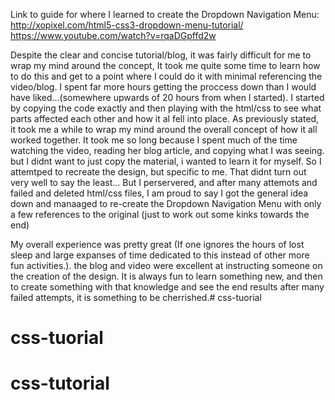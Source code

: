  Link to guide for where I  learned to create the Dropdown Navigation Menu:
    http://xopixel.com/html5-css3-dropdown-menu-tutorial/
    https://www.youtube.com/watch?v=rqaDGpffd2w
 
Despite the clear and concise tutorial/blog, it was fairly difficult for me to wrap my mind around the concept, It took me quite some time to learn how to do this and get to a point where I could do it with minimal referencing the video/blog. I spent far more hours getting the proccess down than I would have liked...(somewhere upwards of 20 hours from when I started). I started by copying the code exactly and then playing with the html/css to see what parts affected each other and how it al fell into place. As previously stated, it took me a while to wrap my mind around the overall concept of how it all worked together.
 It took me so long because I spent much of the time watching the video, reading her blog article, and copying what I was seeing. but I didnt want to just copy the material, i wanted to learn it for myself. So I attemtped to recreate the design, but specific to me. That didnt turn out very well to say the least... But I perservered, and after many attemots and failed and deleted html/css files, I am proud to say I got the general idea down and manaaged to re-create the Dropdown Navigation Menu with only a few references to the original (just to work out some kinks towards the end)
 
 
 My overall experience was pretty great (If one ignores the hours of lost sleep and large expanses of time dedicated to this instead of other more fun activities.). the blog and video were excellent at instructing someone on the creation of the design. It is always fun to learn something new, and then to create something with that knowledge and see the end results after many failed attempts, it is something to be cherrished.# css-tuorial
# css-tuorial
# css-tutorial

